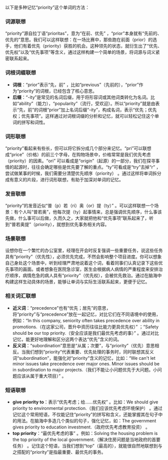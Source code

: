以下是多种记忆“priority”这个单词的方法：

### 词源联想
“priority”源自拉丁语“prioritas”，意为“在前、优先” ，“prior”本身就有“先前的、优先的”意思。我们可以这样联想：在一场比赛中，那些跑在前面（prior）的选手，他们有着优先（priority）获胜的机会。这种领先的状态，就衍生出了“优先、优先权”以及“优先事项”等含义，通过这样构建一个简单的场景，将词源与词义紧密联系起来。

### 词根词缀联想
 - **词根**：“prior”表示“先，前” ，比如“previous”（先前的），“prior”作为“priority”的词根，已经包含了核心意思。
 - **后缀**：“-ity”是常见的名词后缀，用于将形容词或其他词类转化为名词。比如“ability”（能力），“popularity”（流行，受欢迎）。所以“priority”就是由表示“先，前”的词根“prior”加上名词后缀“-ity”，构成名词，表示“优先；优先权；优先事项”。这样通过对词根词缀的分析和记忆，就可以轻松记住这个单词的拼写和词性。

### 词形联想
“priority”看起来有些长，但可以将它拆分成几个部分来记忆。“pri”可以联想成“price”（价格）的前三个字母，在购物场景中，价格常常是我们优先考虑（priority）的因素。“ori” 可以看成是“origin”（起源）的一部分，我们在探寻事情的起源时，往往会确定哪些是优先要了解的重点。“ty”可看成是“try”去掉“r” ，尝试做某事的时候，我们需要分清楚优先顺序（priority） 。通过这样将单词拆分成有意义的片段，进行词形联想，有助于加深对单词的记忆。

### 发音联想
“priority”的发音近似“普（p）若（ri）奥（or）提（ty）” 。可以这样联想一个场景：有个人叫“普若奥”，他每次提（ty）起事情来，总是强调优先顺序，什么事该先做，什么事可以后做，久而久之，大家就把他和“优先事项”联系起来了，听到“普若奥提”（priority），就想到优先事务相关内容。

### 场景联想
设想你在一个繁忙的办公室里，经理在开会时反复强调一些重要任务，说这些任务具有“priority”（优先性），必须优先完成，不然会影响整个项目进度。你可以想象自己身处这个场景中，听到经理严肃地说着这个词，看着同事们认真记录下这些优先事项的画面。或者想象在医院急诊室，医生会根据病人病情的严重程度来安排治疗顺序，病情危急的病人具有“priority”（优先权），会被优先救治。通过在脑海中构建这样生动具体的场景，能够让单词与实际生活联系起来，更便于记忆。

### 相关词汇联想
 - **近义词**：“precedence”也有“优先；居先”的意思，将“priority”与“precedence”放在一起记忆，对比它们在不同语境中的使用，例如：“In this company, seniority often takes precedence over ability in promotions.（在这家公司，晋升中资历往往比能力更具优先权）” ；“Safety should be our top priority.（安全应该是我们最优先考虑的事）” 。通过对比记忆，能更好地理解和区分这两个表达“优先”含义的词。
 - **反义词**：“subordination”意思是“从属；次要”，与“priority”（优先）意思相反。当我们想到“priority”代表重要、优先处理的事务时，同时联想其反义词“subordination”，能强化对“priority”含义的记忆，比如：“We can't let minor issues take precedence over major ones. Minor issues should be in subordination to major projects.（我们不能让小问题优先于大问题。小问题应该从属于重大项目）” 。

### 短语联想
 - **give priority to**：表示“优先考虑；给……优先权” 。比如：We should give priority to environmental protection.（我们应该优先考虑环境保护） 。通过记忆这个常用短语，不仅能记住“priority”的拼写和含义，还能掌握其在句子中的用法。在脑海中多造几个类似的句子，强化记忆，如：The government gives priority to education investment.（政府优先考虑教育投资） 。
 - **top priority**：“最优先考虑的事” 。例如：Solving the housing problem is the top priority of the local government.（解决住房问题是当地政府的首要任务） 。记住这个短语，当我们想到“top”（最高的），就能很自然地联想到与之搭配的“priority”是指最重要、最优先的事务。 